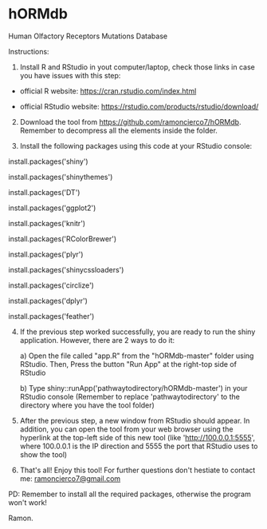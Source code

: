 # hORMdb
Human Olfactory Receptors Mutations Database

Instructions:

1. Install R and RStudio in yout computer/laptop, check those links in case you have issues with this step:

  - official R website: https://cran.rstudio.com/index.html
  
  - official RStudio website: https://rstudio.com/products/rstudio/download/
  
2. Download the tool from https://github.com/ramoncierco7/hORMdb. Remember to decompress all the elements inside the folder.
  
3. Install the following packages using this code at your RStudio console:

install.packages('shiny')

install.packages('shinythemes')

install.packages('DT')

install.packages('ggplot2')

install.packages('knitr')

install.packages('RColorBrewer')

install.packages('plyr')

install.packages('shinycssloaders')

install.packages('circlize')

install.packages('dplyr')

install.packages('feather')

4. If the previous step worked successfully, you are ready to run the shiny application. However,
   there are 2 ways to do it:
   
   a) Open the file called "app.R" from the "hORMdb-master" folder using RStudio. Then, Press the button "Run App" at the right-top side of RStudio
   
   b) Type shiny::runApp('pathwaytodirectory/hORMdb-master') in your RStudio console (Remember to replace 'pathwaytodirectory' to the directory where you have the tool folder)

5. After the previous step, a new window from RStudio should appear. In addition, you can open the tool from your web browser using the hyperlink at the top-left side of this new tool (like 'http://100.0.0.1:5555', where 100.0.0.1 is the IP direction and 5555 the port that RStudio uses to show the tool)

6. That's all! Enjoy this tool! For further questions don't hestiate to contact me: ramoncierco7@gmail.com

PD: Remember to install all the required packages, otherwise the program won't work!

Ramon.
